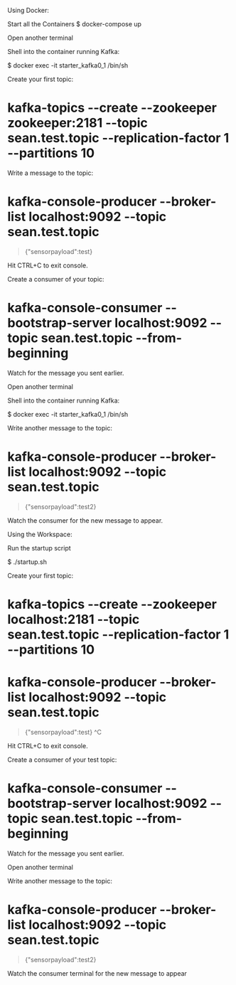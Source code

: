 Using Docker:

Start all the Containers
$ docker-compose up

Open another terminal

Shell into the container running Kafka:

$ docker exec -it starter_kafka0_1 /bin/sh

Create your first topic:

# kafka-topics --create --zookeeper zookeeper:2181 --topic sean.test.topic --replication-factor 1 --partitions 10

Write a message to the topic:

# kafka-console-producer --broker-list localhost:9092 --topic sean.test.topic
>{"sensorpayload":test}

Hit CTRL+C to exit console.

Create a consumer of your topic:

# kafka-console-consumer --bootstrap-server localhost:9092 --topic sean.test.topic --from-beginning

Watch for the message you sent earlier.

Open another terminal

Shell into the container running Kafka:

$ docker exec -it starter_kafka0_1 /bin/sh

Write another message to the topic:

# kafka-console-producer --broker-list localhost:9092 --topic sean.test.topic
>{"sensorpayload":test2}

Watch the consumer for the new message to appear.






Using the Workspace:

Run the startup script

$ ./startup.sh

Create your first topic:

# kafka-topics --create --zookeeper localhost:2181 --topic sean.test.topic --replication-factor 1 --partitions 10

# kafka-console-producer --broker-list localhost:9092 --topic sean.test.topic
>{"sensorpayload":test}
>^C

Hit CTRL+C to exit console.

Create a consumer of your test topic:

# kafka-console-consumer --bootstrap-server localhost:9092 --topic sean.test.topic --from-beginning

Watch for the message you sent earlier.

Open another terminal

Write another message to the topic:

# kafka-console-producer --broker-list localhost:9092 --topic sean.test.topic
>{"sensorpayload":test2}

Watch the consumer terminal for the new message to appear

